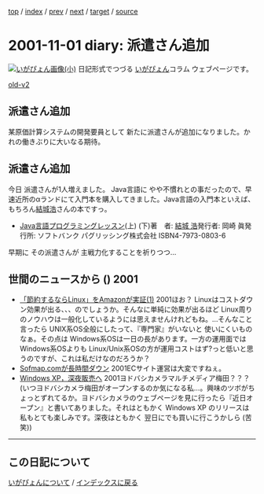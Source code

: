 [top](https://igapyon.github.io/diary/) 
 / [index](https://igapyon.github.io/diary/2001/index.html) 
 / [prev](https://igapyon.github.io/diary/2001/ig011102.html) 
 / [next](https://igapyon.github.io/diary/2001/ig011031.html) 
 / [target](https://igapyon.github.io/diary/2001/ig011101.html) 
 / [source](https://github.com/igapyon/diary/blob/gh-pages/2001/ig011101.html.src.md) 

2001-11-01 diary: 派遣さん追加
=====================================================================================================
[![いがぴょん画像(小)](https://igapyon.github.io/diary/images/iga200306s.jpg "いがぴょん")](https://igapyon.github.io/diary/memo/memoigapyon.html) 日記形式でつづる [いがぴょん](https://igapyon.github.io/diary/memo/memoigapyon.html)コラム ウェブページです。

[old-v2](ig011101-orig.html)

## 派遣さん追加

某原価計算システムの開発要員として 新たに派遣さんが追加になりました。かれの働きぶりに大いなる期待。


## 派遣さん追加

今日 派遣さんが1人増えました。
Java言語に やや不慣れとの事だったので、早速近所のαランドにて入門本を購入してきました。Java言語の入門本といえば、もちろん[結城浩](http://www.hyuki.com/)さんの本ですっ。

* [Java言語プログラミングレッスン](http://www.hyuki.com/jb/)(上) (下)著　者: [結城 浩](http://www.hyuki.com/)発行者: 岡崎 眞発行所: ソフトバンク パグリッシング株式会社
ISBN4-7973-0803-6 

早期に その派遣さんが 主戦力化することを祈りつつ…

## 世間のニュースから () 2001

* [「節約するならLinux」をAmazonが実証(1)](http://www.zdnet.co.jp/news/0110/31/e_amazon_m.html)  2001ほお？ Linuxはコストダウン効果が出る、、、のでしょうか。そんなに単純に効果が出るほど Linux周りのノウハウは一般化しているようには思えませんけれどもね。…そんなこと言ったら UNIX系OS全般にしたって、『専門家』がいないと 使いにくいものなぁ。その点は Windows系OSは一日の長があります。一方の運用面では Windows系OSよりも Linux/Unix系OSの方が運用コストはず?っと低いと思うのですが、これは私だけなのだろうか？
* [Sofmap.comが長時間ダウン](http://www.zdnet.co.jp/news/bursts/0111/01/sofmap.html)  2001ECサイト運営は大変ですねぇ。
* [Windows XP，深夜販売へ](http://www.zdnet.co.jp/news/bursts/0111/01/ms.html)  2001ヨドバシカメラマルチメディア梅田？？？ (いつヨドバシカメラ梅田がオープンするのか気になる私…。興味のツボがちょっとずれてるか。ヨドバシカメラのウェブページを見に行ったら『近日オープン』と書いてありました。それはともかく Windows XP のリリースは 私もとても楽しみです。深夜はともかく 翌日にでも買いに行こうかしら (苦笑))

----------------------------------------------------------------------------------------------------

## この日記について
[いがぴょんについて](https://igapyon.github.io/diary/memo/memoigapyon.html) / [インデックスに戻る](https://igapyon.github.io/diary/idxall.html)
